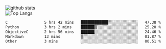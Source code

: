 ![github stats](https://github-readme-stats.vercel.app/api?username=AndreFerreira5&show_icons=true&theme=dark&count_private=true)
<br>
![Top Langs](https://github-readme-stats.vercel.app/api/top-langs/?username=AndreFerreira5&layout=compact&theme=dark)
<br>
<!--START_SECTION:waka-->

```txt
C                5 hrs 42 mins   ████████████░░░░░░░░░░░░░   47.38 %
Python           3 hrs 2 mins    ██████▒░░░░░░░░░░░░░░░░░░   25.20 %
ObjectiveC       2 hrs 56 mins   ██████░░░░░░░░░░░░░░░░░░░   24.46 %
Markdown         13 mins         ▒░░░░░░░░░░░░░░░░░░░░░░░░   01.87 %
Other            3 mins          ░░░░░░░░░░░░░░░░░░░░░░░░░   00.51 %
```

<!--END_SECTION:waka-->
